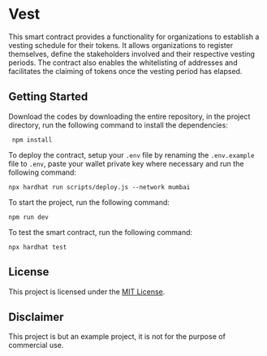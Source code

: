 # Vest

This smart contract provides a functionality for organizations to establish a vesting schedule for their tokens. It allows organizations to register themselves, define the stakeholders involved and their respective vesting periods. The contract also enables the whitelisting of addresses and facilitates the claiming of tokens once the vesting period has elapsed.

## Getting Started

Download the codes by downloading the entire repository, in the project directory,  run the following command to install the dependencies:

```shell
 npm install
```

To deploy the contract, setup your `.env` file by renaming the `.env.example` file to `.env`, paste your wallet private key where necessary and run the following command:

```shell
npx hardhat run scripts/deploy.js --network mumbai
```

To start the project, run the following command:

```shell
npm run dev
```

To test the smart contract, run the following command:

```shell
npx hardhat test 
```

## License

This project is licensed under the [MIT License](LICENSE).

## Disclaimer

This project is but an example project, it is not for the purpose of commercial use.
